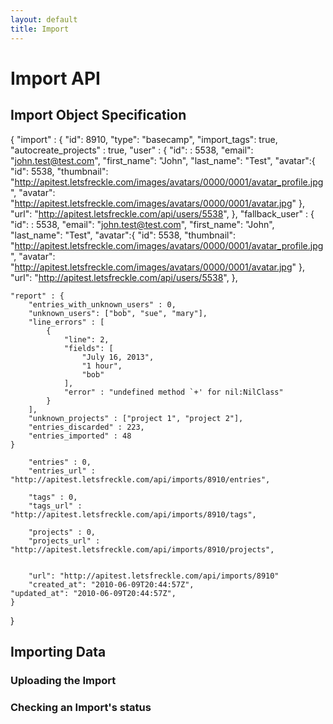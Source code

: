 ```yaml
---
layout: default
title: Import
---
```


# Import API

## Import Object Specification

{
	"import" : {
		"id": 8910,
		"type": "basecamp",
		"import_tags": true,
		"autocreate_projects" : true,
		"user" : {
	    	"id": : 5538,
	    	"email": "john.test@test.com",
	    	"first_name": "John",
	    	"last_name": "Test",
	    	"avatar":{
	    		"id": 5538,
	    		"thumbnail": "http://apitest.letsfreckle.com/images/avatars/0000/0001/avatar_profile.jpg",
  				"avatar": "http://apitest.letsfreckle.com/images/avatars/0000/0001/avatar.jpg"
	    	},
	    	"url": "http://apitest.letsfreckle.com/api/users/5538",
    },
		"fallback_user" : {
	    	"id": : 5538,
	    	"email": "john.test@test.com",
	    	"first_name": "John",
	    	"last_name": "Test",
	    	"avatar":{
	    		"id": 5538,
	    		"thumbnail": "http://apitest.letsfreckle.com/images/avatars/0000/0001/avatar_profile.jpg",
  				"avatar": "http://apitest.letsfreckle.com/images/avatars/0000/0001/avatar.jpg"
	    	},
	    	"url": "http://apitest.letsfreckle.com/api/users/5538",
    },

    "report" : {
    	"entries_with_unknown_users" : 0,
    	"unknown_users": ["bob", "sue", "mary"],
    	"line_errors" : [
    		{
    			"line": 2,
    			"fields": [
    				"July 16, 2013",
    				"1 hour",
    				"bob"
    			],
    			"error" : "undefined method `+' for nil:NilClass"
    		}
    	],
    	"unknown_projects" : ["project 1", "project 2"],
    	"entries_discarded" : 223,
    	"entries_imported" : 48
    }

		"entries" : 0,
		"entries_url" : "http://apitest.letsfreckle.com/api/imports/8910/entries",

		"tags" : 0,
		"tags_url" : "http://apitest.letsfreckle.com/api/imports/8910/tags",

		"projects" : 0,
		"projects_url" : "http://apitest.letsfreckle.com/api/imports/8910/projects",


		"url": "http://apitest.letsfreckle.com/api/imports/8910"
		"created_at": "2010-06-09T20:44:57Z",
    "updated_at": "2010-06-09T20:44:57Z",
	}
}

## Importing Data
### Uploading the Import
### Checking an Import's status